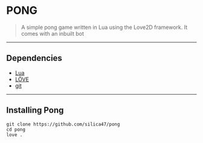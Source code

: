 # PONG
>A simple pong game written in Lua using the Love2D framework. It comes with an inbuilt bot

***

## Dependencies
- [Lua](https://www.lua.org/) 
- [LÖVE](https://love2d.org/)
- [git](https://git-scm.com/)

***

## Installing Pong 
```
git clone https://github.com/silica47/pong
cd pong
love .
```
